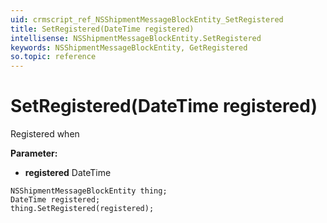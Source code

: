 ```yaml
---
uid: crmscript_ref_NSShipmentMessageBlockEntity_SetRegistered
title: SetRegistered(DateTime registered)
intellisense: NSShipmentMessageBlockEntity.SetRegistered
keywords: NSShipmentMessageBlockEntity, GetRegistered
so.topic: reference
---
```


# SetRegistered(DateTime registered)

Registered when

**Parameter:** 
 - **registered** DateTime

```crmscript
NSShipmentMessageBlockEntity thing;
DateTime registered;
thing.SetRegistered(registered);
```

